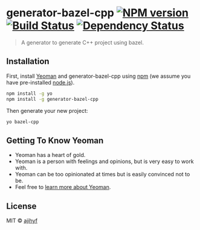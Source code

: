 # generator-bazel-cpp [![NPM version][npm-image]][npm-url] [![Build Status][travis-image]][travis-url] [![Dependency Status][daviddm-image]][daviddm-url]

> A generator to generate C++ project using bazel.

## Installation

First, install [Yeoman](http://yeoman.io) and generator-bazel-cpp using [npm](https://www.npmjs.com/) (we assume you have pre-installed [node.js](https://nodejs.org/)).

```bash
npm install -g yo
npm install -g generator-bazel-cpp
```

Then generate your new project:

```bash
yo bazel-cpp
```

## Getting To Know Yeoman

- Yeoman has a heart of gold.
- Yeoman is a person with feelings and opinions, but is very easy to work with.
- Yeoman can be too opinionated at times but is easily convinced not to be.
- Feel free to [learn more about Yeoman](http://yeoman.io/).

## License

MIT © [ajihyf]()

[npm-image]: https://badge.fury.io/js/generator-bazel-cpp.svg
[npm-url]: https://npmjs.org/package/generator-bazel-cpp
[travis-image]: https://travis-ci.com//generator-bazel-cpp.svg?branch=master
[travis-url]: https://travis-ci.com//generator-bazel-cpp
[daviddm-image]: https://david-dm.org//generator-bazel-cpp.svg?theme=shields.io
[daviddm-url]: https://david-dm.org//generator-bazel-cpp
